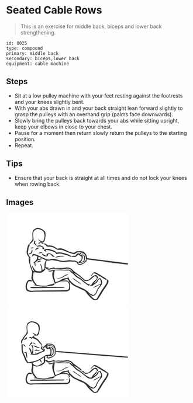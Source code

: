 # Seated Cable Rows
> This is an exercise for middle back, biceps and lower back strengthening.

``` 
id: 0025 
type: compound 
primary: middle back 
secondary: biceps,lower back 
equipment: cable machine 
``` 

## Steps

 - Sit at a low pulley machine with your feet resting against the footrests and your knees slightly bent.
 - With your abs drawn in and your back straight lean forward slightly to grasp the pulleys with an overhand grip (palms face downwards).
 - Slowly bring the pulleys back towards your abs while sitting upright, keep your elbows in close to your chest.
 - Pause for a moment then return slowly return the pulleys to the starting position.
 - Repeat.

## Tips

 - Ensure that your back is straight at all times and do not lock your knees when rowing back.

## Images

<svg width="250pt" height="190pt" viewBox="0 0 250 190" xmlns="http://www.w3.org/2000/svg">
  <g fill="#FFF">
    <path d="M0 0h250v103.37c-28.09-3.68-56.25-6.94-84.35-10.65.91-8.53-7.79-16.58-16.22-14.22-1.85-.06-3.95-.83-5.57.4-2.08 1.3-4.1 3.34-6.78 2.42-8.13-.51-14.43-6.22-22.11-8.23-3.17-1.23-6.55-.44-9.72.34-5.57-4.46-12.5-7.91-19.84-6.83-1.9-1.59-3.86-3.11-5.99-4.37-.73.54-1.45 1.07-2.17 1.61 2.77.58 4.74 2.51 6.01 4.94 4.17.92 8.6-.06 12.64 1.61 3.8.96 6.31 4.58 10.21 5.21 3.53.15 7.21-.64 10.55.96 7.36 2.9 14.6 6.24 22.37 7.92 2.63-.03 4.35-2.52 6.56-3.64 1.43-.21 2.89-.03 4.33-.03 2.5-1.3 5.27-1.25 7.93-.54-1.91.35-3.83.68-5.74.98-.11.54-.32 1.64-.43 2.18-2.02-.34-4.34-1.19-6.25-.04-1.35 1.26-2.36 2.82-3.42 4.32-3.02.19-6.09.49-9.1.02-2.74-.92-5.1-2.73-7.88-3.55-6.84-1.74-13.72-4.95-20.9-2.78-2.22-1.83-4.26-4.12-7.19-4.74-5.61-1.69-11.56-4.19-17.42-2.11-1.02.55-3.08 1.89-1.25 3.09 1.07.57 3.2 1.7 4.26 2.27-.34-.99-1.02-2.95-1.36-3.93 6.09-.34 11.68 2.18 17.4 3.81 2.13.7 3.24 2.85 4.69 4.42 3.66-.83 7.59-1.58 11.25-.32 5.77 2.17 12.06 2.79 17.49 5.86.38-.14 1.16-.4 1.55-.54 2.77.57 5.59 1.22 8.44.97 2.38-1.19 4.08-3.37 6.23-4.9 1.93 1.62 4.12 2.88 6.38 3.97.28 2.54.42 5.24-1.1 7.45-1.38 1.34-3.06 2.31-4.7 3.29-.02.76-.05 1.53-.07 2.29 4.32.35 8.42-1.04 12.6-1.83-3.23 2.43-7.1 4.26-11.2 4.35-1.25-.42-2.07-1.59-3.11-2.34l1.62-.29c-.52-.68-1.03-1.36-1.54-2.03-2.03-.72-4.04-1.51-6.01-2.37-3.03-.06-6.05-.33-9.06-.71-5.4-.83-10.61 1.79-16.01 1.11-3.74-.14-7.34-1.17-10.84-2.41-4.22-1.52-8.79-1.68-13.21-1.32-3.6 2.12-7.86.85-11.39-.72-8.75-2.92-16.34-9.01-25.71-9.94-.88 1.95-1.75 3.91-2.39 5.95 1.46-.89 2.86-1.86 4.22-2.9 2.44.35 4.84.92 7.22 1.52-.28 2.15-.23 4.39-.99 6.45-1.66 3.11-4.68 5.09-7.22 7.42l2.47.44c.2 2.48.41 5.04 1.84 7.17.32-3.01 0-6.02-.38-9 1.09-.54 2.18-1.08 3.28-1.62 2.02-3.52 6.25-3.12 9.65-4.22l.04-2.68c2.71 2.08 5.93 3.25 9.15 4.3-.84 2.44-2.21 4.69-2.86 7.19-.09 3.59-.54 7.19-.2 10.78a40.648 40.648 0 0 1-3.92 2.83c-1.06-4.62-1.12-10.09-5.05-13.4.99 5.2 4.25 10.32 2.29 15.7-4.03.05-8.48.46-12.05-1.75-2.67-3.35-4.46-7.34-7.39-10.51.65 3.89 2.6 7.35 4.31 10.85.77.45 1.54.9 2.31 1.36-.91-.16-1.82-.32-2.72-.49-.97-.82-1.98-1.59-2.97-2.37-.4-1.88-.9-3.73-1.69-5.48-.82-2.8-1.96-5.52-2.53-8.38-.25-3.05.34-6.09.43-9.14l-1.61 1.62c.23-1.21.43-2.43.6-3.66.45.75.93 1.48 1.41 2.2.68-2.22-1.21-3.46-2.26-4.98-1.91-2.16-2.39-5.11-3.4-7.72.67-3.21 1.48-6.42 1.4-9.73.72-2.37 3.79-5.11 2.1-7.47-.28-.08-.83-.26-1.11-.34-4.01 4.18-3.1 10.17-4.88 15.28-.17 4.23 1.92 8.36 4.5 11.65-.24 4.85.18 9.76 1.67 14.4 1.66 5.18 2.91 10.52 5.16 15.49-.03 3.9-.84 7.69-1.45 11.52-.48 6.22 4.44 10.9 7.97 15.4-1.21.13-2.42.18-3.62.38 10.18 3.35 21.3 4.11 31.85 2.12 3.83-.57 8.62 0 11.29-3.43l.08-3.19c-2.02 1.85-4.54 2.95-7.24 3.26-4.49.38-8.45 3.06-12.98 3.08-5.4-.11-10.78-.76-16.07-1.86-2.97-3.76-6.36-7.42-7.52-12.21-1.57-4.27.98-8.66-.05-13.01.88.42 2.63 1.24 3.51 1.65a331.58 331.58 0 0 1-3.36-3.08c5.54.94 11.27 2.53 16.87 1.02 3.25-1.07 5.45-3.81 7.76-6.16-.02-.92-.08-2.75-.1-3.66 2.05 1.57 3.69 4.44 6.65 4.11 3.85.18 7.28-3.44 11.09-1.67.29-.1.86-.31 1.15-.41 4.61.13 9.24-.07 13.82.56 5.98.83 12.05-2.33 17.9.12 2.74 1.74 4.64 4.49 6.42 7.14-2.46-1.81-4.46-4.24-7.12-5.75-4.64-.73-9.36.85-14.02-.02-5.84-.98-11.7.63-17.56.08-1.73-.21-3.28.75-4.88 1.24-2.57.99-5.4.64-8.08 1 3.35 2.24 7.61 1.7 10.77-.65-2.51 5.64-2.03 12.24.32 17.84 1.08 3.38 2.13 6.84 4.52 9.56.49-.55 1.47-1.65 1.96-2.19 3.23-.82 6.49-1.63 9.46-3.17 4.18.05 8.35.04 12.53.03 5.24 3.74 4.67 10.71 3.29 16.25-1.98 1.09-4.07 2.28-6.43 2.09-22.01.16-44.01.42-66.01.91-3.86.15-8.21.76-11.45-1.86-3.53-4.7-1.85-10.78.43-15.62 1.67-3.08 5.62-1.28 8.31-1.48-.86-3.27-4.45-3.31-7.12-2.61-4.08 1.67-4.69 6.59-5.81 10.29-1.26 3.83.33 7.91 2.06 11.32 4.08 2.51 8.9 3.04 13.55 2.15 22-.22 44.01-.36 66.01-.45 3.54.11 7.65-1.23 9.12-4.75.82-4.54 0-9.2-1.26-13.58.27-.34.55-.69.84-1.03 4.81 7.17 13.33 9.93 20.7 13.6 4.14 2.19 9.41 2.9 12.2 7.06 4.02 5.88 9 11.07 14.66 15.38 2.87 2.28 6.71 1 9.81-.03 2.84-5.61 6.87-10.5 9.82-16.04 4.02-6.93 10.04-12.9 12.09-20.83.84-2.39-1.99-3.58-3.25-5.03.43 3.94.03 8.14-2.63 11.29-6.97 9.36-12.75 19.51-18.62 29.56-1.83-.19-4.13.81-5.58-.67-3.51-3.33-6.64-7.07-10.49-10.03 3.19 1.83 6.59 4.76 10.5 3.91 6.44-2.66 6.53-10.68 10.64-15.45 2.44-3.61 6.51-6.75 6.35-11.52.21-3.64-1.79-6.87-4-9.58-2.96.91-5.65 2.79-6.8 5.76-1.21 3.16-4.49 4.5-7.22 6.05 4.1-3.77 7.58-8.15 9.58-13.4-1.27-1.97-2.69-4.93-5.55-4.42-5.58 1.15-9.02 5.95-13.23 9.28-2.66 1.08-6.24 2.28-8.64.06-2.4-1.85-4.83-3.69-6.98-5.83-4.64-4.75-10.69-7.72-15.6-12.14-2.57-2.36-4.8-5.61-8.5-6.19-4.23-1.38-8.65-.37-12.91.25-5.36.21-10.74-.4-16.09.33-1.27-.47-2.53-1.87-3.98-1.11-3.81 1.18-7.76 1.83-11.74 2.04.73-.6 1.54-1.08 2.29-1.65-2.25-.32-4.46-.88-6.72-1.19.36-2.26.39-4.56.18-6.84.8-2.28 1.56-4.57 2.1-6.92 3.66.92 7.33-.18 10.87-1.08 1.96.58 3.96 1.08 6.02 1.17 5.18-.01 9.9 2.7 15.11 2.56 6.48.83 12.87-1.36 19.33-.49 3.2.28 6.81-.67 9.59 1.44 2 1.83 2.93 5.23 6.09 5.36 5.8.73 10.3-3.62 14.55-6.84.22-1.22.45-2.44.68-3.66l-1.52-.6c-.63 1.62-1.26 3.24-1.86 4.87-.5-.37-1-.74-1.49-1.1.59-3.22 2.53-6.6 1.15-9.89-.57-2.03-2.5-3.11-4.03-4.35-2.14.39-4.3.67-6.46.9 1.15-1.32 2.32-2.62 3.49-3.92 2.92.72 5.91 1.91 7.6 4.54 1.34 2.69 1.31 5.77 1.59 8.69 15.68 2.29 31.54 3.39 47.13 6.28 2.57.14 5.14.22 7.72.32-1.28.24-2.55.47-3.82.7 11.77.39 23.42 2.56 35.16 3.56l.01-.91V190H0V0m55.67 35.63c-3.67 5.93-.49 12.97-1.94 19.35-1.18 3.15-4.19 5.01-6.02 7.72l.44.41c1.48.59 2.39-.75 3.34-1.63 1.91-1.91 4.1-3.81 4.91-6.49-.04-5.32-2.52-10.83-.28-16 1.1-3.34 4.6-5.09 7.72-6.11 4.92.21 10.33 1.99 13.32 6.11 2.25 5.01 2.32 11.09.02 16.12-.62 1.4-1.32 3.11-3.08 3.3-3.16-.76-5.5-3.21-8.43-4.48.99 1.53 2.29 2.8 3.58 4.07 1.02.7 2.03 1.42 3.04 2.14-1.7.13-3.4.29-5.1.46-.44.92-.88 1.85-1.31 2.78 2.97-.83 5.49-3.2 8.72-1.76l-3.23 1.34c1.68.05 5.04.16 6.72.22-1.32-.97-2.84-1.58-4.28-2.33 4.63-.12 5.62-5.12 6.33-8.7.69-4.58 1.35-9.49-.24-13.97-3.47-3.51-7.61-6.76-12.77-7-4.32-1.31-8.77 1.2-11.46 4.45m2.85 20.94c-1.13 1.9-1.95 3.98-1.92 6.23 2.55 1.03 3.87 3.5 5.92 5.12.18-2.59-1.53-4.75-3.58-6.09.34-1.65.73-3.29 1.16-4.92-.4-.08-1.19-.26-1.58-.34m3.76 12.38c2.74.2 5.47-.63 8.21-.23 1.96.54 3.59 1.82 5.33 2.81-.55.11-1.65.32-2.2.43 1.2 1.01 3.47 3.72 4.58 1.2-1.93-5.94-11.4-9.29-15.92-4.21m-12.54 3.78c2.64-.03 5.28-.26 7.87-.84-2.17-1.72-6.51-1.97-7.87.84m9.27 4.16a221.1 221.1 0 0 1 9.67-5.54c-1.56-.22-3.12-.23-4.67-.04-2.24 1.23-3.71 3.44-5 5.58m-6.43-2.26c-.32 2.92-.49 6.01-2.93 8.04-.85.15-2.53.45-3.37.6 1.36 1.21 3.81 2.22 4.94.17 2.58-1.96 4.07-6.4 1.36-8.81m13.34 8.05c3.08.15 6.13-.45 8.99-1.57-3.05-.88-6.44-.37-8.99 1.57M83.3 83.9c-.13.99-.38 2.98-.51 3.97-1.33-.57-2.66-1.17-3.99-1.76a33.45 33.45 0 0 1-4.04-2.49c-.45-.01-1.35-.02-1.8-.03 2.23 3.73 6.74 6.23 11.11 5.48 1.55-.87 1.42-3.13 2.34-4.54 2.42-1.13 4.61.6 6.63 1.72.71 3.11 4.07 3.85 6.82 4.11-2.98-2.27-5.06-5.84-8.85-6.9-2.51-1.35-5.25-.45-7.71.44m16.75 7.04c3.43.9 6.64-.99 10.02-1.18 3.36-.65 6.87.23 10.16-.81-6.72-2.67-13.82-.58-20.18 1.99m-37.29 10.15c3.28.92 5.69-2.04 8.9-1.68-2.19-3.51-6.62-.09-8.9 1.68m110.5 29.11c2.78-1.68 4.52-4.49 6.76-6.75 4.75 2.25 9.78 4.07 13.51 7.94v-2.07c2.9 4.65 9.04 5.64 12.96 9.31-.19-.82-.59-2.46-.79-3.29-3.81-3.34-8.71-5.14-12.69-8.28-4.11-1.84-7.62-5.37-12.31-5.56-3.03 2.39-5.86 5.09-7.44 8.7M48.42 153.14c1.8.53 3.62 1.17 5.52 1.1 19.71.03 39.4-.61 59.11-.64 2.6-.15 5.57.47 7.65-1.52-4.13-1.01-8.4-.52-12.6-.57-18.05.04-36.09.21-54.14.2-1.97-.18-3.81.59-5.54 1.43z"/>
    <path d="M155.89 86.42c5.13.64 4.51 6.82 3.4 10.49-.52 3.55-4.83 3.35-7.43 4.4 1.27-1.43 2.65-2.78 3.61-4.44-.02-1.19-.17-2.39-.3-3.57l.97 2.07c1.16-3.01 1.78-6.19-.25-8.95zM66.16 89.74c2.21.7 4.34 1.58 6.51 2.38-1.9 1.52-3.98 2.89-6.53 2.53-.02-1.64-.01-3.28.02-4.91zM99.89 117.52c9.4-.18 18.78.94 28.17.36 3.02-.06 3.94 3.46 6.21 4.81 4.62 2.69 7.21 7.8 12.02 10.27 8.61 4.03 14.78 11.77 23.01 16.37 2.08.14 1.93-2.16 1.89-3.58l-3.12.32c-4.21-2.76-8.09-6.03-12.01-9.19-3.24-3.66-8.27-4.83-11.74-8.19-1.9-1.74-3.59-3.69-5.44-5.48 7.96 3.46 14.44 9.4 20.86 15.08 3.14 2.74 7.56 1.08 11.02-.07 3.76-2.32 6.69-5.75 10.31-8.29 1.48.37 3.41-.16 4.52 1.12.18 1.32.31 2.64.38 3.96-3.53 4.06-8.49 6.99-10.69 12.08-.85.44-4.31.72-2.55 2.21 2.93 1.15 6.17-.45 8.21-2.6 2.11-2.13 5.46-3.11 6.61-6.09.88-2.03 1.73-4.64 4.39-4.76 2.53 2.31 2.88 6.02 2.89 9.23-.71.1-2.13.31-2.84.41-3.92 3.65-10.21 3.89-13.28 8.41 4.55-2.01 9.22-4 13.2-7.03.24.07.73.2.97.27l.28 1.25c-3.4 4.09-6.65 8.47-8.43 13.55-.96 2.57-2.71 4.71-4.77 6.48-4.3-.72-8.49-2.65-11.25-6.11-7.13-6.68-16.62-9.77-25.4-13.6-5.51-2.89-10.16-7.28-13.9-12.21-1.02-1.22-.67-2.93-.89-4.38-4.2 2.41-9.48.79-13.52 3.58-4.44 2.66-8.78 5.84-14.14 6.26-.35-2.14-.76-4.28-1.34-6.37-2.86-5.6-.92-12.25.37-18.07m9.1 16.01c-2.15.17-4.31.1-6.46.19 4.3 1.39 8.92.48 13.01-1.16 2.61-1.26 4.55-3.86 7.52-4.32 1.6-.34 3.29-.59 4.49-1.81-7.44-1.42-11.56 6.58-18.56 7.1m26.82-.18c2.74 3.66 7.04 5.53 10.63 8.19 2.66 1.5 4.87 3.76 7.76 4.83-1.44-1.77-3.12-3.36-5.15-4.43-4.62-2.54-8.32-6.55-13.24-8.59z"/>
    <path d="M114.71 138.7c3.56-1.23 7.14-2.42 10.77-3.42 1.25 1.59 2.55 3.14 3.88 4.66-.38.5-.77 1-1.16 1.5-.57-.64-1.71-1.91-2.28-2.54-3.73-.27-7.48.09-11.21-.2z"/>
  </g>
  <g fill="#333">
    <path d="M55.67 35.63c2.69-3.25 7.14-5.76 11.46-4.45 5.16.24 9.3 3.49 12.77 7 1.59 4.48.93 9.39.24 13.97-.71 3.58-1.7 8.58-6.33 8.7 1.44.75 2.96 1.36 4.28 2.33-1.68-.06-5.04-.17-6.72-.22l3.23-1.34c-3.23-1.44-5.75.93-8.72 1.76.43-.93.87-1.86 1.31-2.78 1.7-.17 3.4-.33 5.1-.46-1.01-.72-2.02-1.44-3.04-2.14-1.29-1.27-2.59-2.54-3.58-4.07 2.93 1.27 5.27 3.72 8.43 4.48 1.76-.19 2.46-1.9 3.08-3.3 2.3-5.03 2.23-11.11-.02-16.12-2.99-4.12-8.4-5.9-13.32-6.11-3.12 1.02-6.62 2.77-7.72 6.11-2.24 5.17.24 10.68.28 16-.81 2.68-3 4.58-4.91 6.49-.95.88-1.86 2.22-3.34 1.63l-.44-.41c1.83-2.71 4.84-4.57 6.02-7.72 1.45-6.38-1.73-13.42 1.94-19.35z"/>
    <path d="M58.52 56.57c.39.08 1.18.26 1.58.34-.43 1.63-.82 3.27-1.16 4.92 2.05 1.34 3.76 3.5 3.58 6.09-2.05-1.62-3.37-4.09-5.92-5.12-.03-2.25.79-4.33 1.92-6.23z"/>
    <path d="M77.25 63.84c.72-.54 1.44-1.07 2.17-1.61 2.13 1.26 4.09 2.78 5.99 4.37 7.34-1.08 14.27 2.37 19.84 6.83 3.17-.78 6.55-1.57 9.72-.34 7.68 2.01 13.98 7.72 22.11 8.23 2.68.92 4.7-1.12 6.78-2.42 1.62-1.23 3.72-.46 5.57-.4 8.43-2.36 17.13 5.69 16.22 14.22 28.1 3.71 56.26 6.97 84.35 10.65v1.7l-.01.91c-11.74-1-23.39-3.17-35.16-3.56 1.27-.23 2.54-.46 3.82-.7-2.58-.1-5.15-.18-7.72-.32-15.59-2.89-31.45-3.99-47.13-6.28-.28-2.92-.25-6-1.59-8.69-1.69-2.63-4.68-3.82-7.6-4.54-1.17 1.3-2.34 2.6-3.49 3.92 2.16-.23 4.32-.51 6.46-.9 1.53 1.24 3.46 2.32 4.03 4.35 1.38 3.29-.56 6.67-1.15 9.89.49.36.99.73 1.49 1.1.6-1.63 1.23-3.25 1.86-4.87l1.52.6c-.23 1.22-.46 2.44-.68 3.66-4.25 3.22-8.75 7.57-14.55 6.84-3.16-.13-4.09-3.53-6.09-5.36-2.78-2.11-6.39-1.16-9.59-1.44-6.46-.87-12.85 1.32-19.33.49-5.21.14-9.93-2.57-15.11-2.56-2.06-.09-4.06-.59-6.02-1.17-3.54.9-7.21 2-10.87 1.08-.54 2.35-1.3 4.64-2.1 6.92.21 2.28.18 4.58-.18 6.84 2.26.31 4.47.87 6.72 1.19-.75.57-1.56 1.05-2.29 1.65 3.98-.21 7.93-.86 11.74-2.04 1.45-.76 2.71.64 3.98 1.11 5.35-.73 10.73-.12 16.09-.33 4.26-.62 8.68-1.63 12.91-.25 3.7.58 5.93 3.83 8.5 6.19 4.91 4.42 10.96 7.39 15.6 12.14 2.15 2.14 4.58 3.98 6.98 5.83 2.4 2.22 5.98 1.02 8.64-.06 4.21-3.33 7.65-8.13 13.23-9.28 2.86-.51 4.28 2.45 5.55 4.42-2 5.25-5.48 9.63-9.58 13.4 2.73-1.55 6.01-2.89 7.22-6.05 1.15-2.97 3.84-4.85 6.8-5.76 2.21 2.71 4.21 5.94 4 9.58.16 4.77-3.91 7.91-6.35 11.52-4.11 4.77-4.2 12.79-10.64 15.45-3.91.85-7.31-2.08-10.5-3.91 3.85 2.96 6.98 6.7 10.49 10.03 1.45 1.48 3.75.48 5.58.67 5.87-10.05 11.65-20.2 18.62-29.56 2.66-3.15 3.06-7.35 2.63-11.29 1.26 1.45 4.09 2.64 3.25 5.03-2.05 7.93-8.07 13.9-12.09 20.83-2.95 5.54-6.98 10.43-9.82 16.04-3.1 1.03-6.94 2.31-9.81.03-5.66-4.31-10.64-9.5-14.66-15.38-2.79-4.16-8.06-4.87-12.2-7.06-7.37-3.67-15.89-6.43-20.7-13.6-.29.34-.57.69-.84 1.03 1.26 4.38 2.08 9.04 1.26 13.58-1.47 3.52-5.58 4.86-9.12 4.75-22 .09-44.01.23-66.01.45-4.65.89-9.47.36-13.55-2.15-1.73-3.41-3.32-7.49-2.06-11.32 1.12-3.7 1.73-8.62 5.81-10.29 2.67-.7 6.26-.66 7.12 2.61-2.69.2-6.64-1.6-8.31 1.48-2.28 4.84-3.96 10.92-.43 15.62 3.24 2.62 7.59 2.01 11.45 1.86 22-.49 44-.75 66.01-.91 2.36.19 4.45-1 6.43-2.09 1.38-5.54 1.95-12.51-3.29-16.25-4.18.01-8.35.02-12.53-.03-2.97 1.54-6.23 2.35-9.46 3.17-.49.54-1.47 1.64-1.96 2.19-2.39-2.72-3.44-6.18-4.52-9.56-2.35-5.6-2.83-12.2-.32-17.84-3.16 2.35-7.42 2.89-10.77.65 2.68-.36 5.51-.01 8.08-1 1.6-.49 3.15-1.45 4.88-1.24 5.86.55 11.72-1.06 17.56-.08 4.66.87 9.38-.71 14.02.02 2.66 1.51 4.66 3.94 7.12 5.75-1.78-2.65-3.68-5.4-6.42-7.14-5.85-2.45-11.92.71-17.9-.12-4.58-.63-9.21-.43-13.82-.56-.29.1-.86.31-1.15.41-3.81-1.77-7.24 1.85-11.09 1.67-2.96.33-4.6-2.54-6.65-4.11.02.91.08 2.74.1 3.66-2.31 2.35-4.51 5.09-7.76 6.16-5.6 1.51-11.33-.08-16.87-1.02 1.11 1.03 2.23 2.06 3.36 3.08-.88-.41-2.63-1.23-3.51-1.65 1.03 4.35-1.52 8.74.05 13.01 1.16 4.79 4.55 8.45 7.52 12.21 5.29 1.1 10.67 1.75 16.07 1.86 4.53-.02 8.49-2.7 12.98-3.08 2.7-.31 5.22-1.41 7.24-3.26l-.08 3.19c-2.67 3.43-7.46 2.86-11.29 3.43-10.55 1.99-21.67 1.23-31.85-2.12 1.2-.2 2.41-.25 3.62-.38-3.53-4.5-8.45-9.18-7.97-15.4.61-3.83 1.42-7.62 1.45-11.52-2.25-4.97-3.5-10.31-5.16-15.49-1.49-4.64-1.91-9.55-1.67-14.4-2.58-3.29-4.67-7.42-4.5-11.65 1.78-5.11.87-11.1 4.88-15.28.28.08.83.26 1.11.34 1.69 2.36-1.38 5.1-2.1 7.47.08 3.31-.73 6.52-1.4 9.73 1.01 2.61 1.49 5.56 3.4 7.72 1.05 1.52 2.94 2.76 2.26 4.98-.48-.72-.96-1.45-1.41-2.2-.17 1.23-.37 2.45-.6 3.66l1.61-1.62c-.09 3.05-.68 6.09-.43 9.14.57 2.86 1.71 5.58 2.53 8.38.79 1.75 1.29 3.6 1.69 5.48.99.78 2 1.55 2.97 2.37.9.17 1.81.33 2.72.49-.77-.46-1.54-.91-2.31-1.36-1.71-3.5-3.66-6.96-4.31-10.85 2.93 3.17 4.72 7.16 7.39 10.51 3.57 2.21 8.02 1.8 12.05 1.75 1.96-5.38-1.3-10.5-2.29-15.7 3.93 3.31 3.99 8.78 5.05 13.4 1.36-.87 2.68-1.81 3.92-2.83-.34-3.59.11-7.19.2-10.78.65-2.5 2.02-4.75 2.86-7.19-3.22-1.05-6.44-2.22-9.15-4.3l-.04 2.68c-3.4 1.1-7.63.7-9.65 4.22-1.1.54-2.19 1.08-3.28 1.62.38 2.98.7 5.99.38 9-1.43-2.13-1.64-4.69-1.84-7.17l-2.47-.44c2.54-2.33 5.56-4.31 7.22-7.42.76-2.06.71-4.3.99-6.45-2.38-.6-4.78-1.17-7.22-1.52a48.516 48.516 0 0 1-4.22 2.9c.64-2.04 1.51-4 2.39-5.95 9.37.93 16.96 7.02 25.71 9.94 3.53 1.57 7.79 2.84 11.39.72 4.42-.36 8.99-.2 13.21 1.32 3.5 1.24 7.1 2.27 10.84 2.41 5.4.68 10.61-1.94 16.01-1.11 3.01.38 6.03.65 9.06.71 1.97.86 3.98 1.65 6.01 2.37.51.67 1.02 1.35 1.54 2.03l-1.62.29c1.04.75 1.86 1.92 3.11 2.34 4.1-.09 7.97-1.92 11.2-4.35-4.18.79-8.28 2.18-12.6 1.83.02-.76.05-1.53.07-2.29 1.64-.98 3.32-1.95 4.7-3.29 1.52-2.21 1.38-4.91 1.1-7.45-2.26-1.09-4.45-2.35-6.38-3.97-2.15 1.53-3.85 3.71-6.23 4.9-2.85.25-5.67-.4-8.44-.97-.39.14-1.17.4-1.55.54-5.43-3.07-11.72-3.69-17.49-5.86-3.66-1.26-7.59-.51-11.25.32-1.45-1.57-2.56-3.72-4.69-4.42-5.72-1.63-11.31-4.15-17.4-3.81.34.98 1.02 2.94 1.36 3.93-1.06-.57-3.19-1.7-4.26-2.27-1.83-1.2.23-2.54 1.25-3.09 5.86-2.08 11.81.42 17.42 2.11 2.93.62 4.97 2.91 7.19 4.74 7.18-2.17 14.06 1.04 20.9 2.78 2.78.82 5.14 2.63 7.88 3.55 3.01.47 6.08.17 9.1-.02 1.06-1.5 2.07-3.06 3.42-4.32 1.91-1.15 4.23-.3 6.25.04.11-.54.32-1.64.43-2.18 1.91-.3 3.83-.63 5.74-.98-2.66-.71-5.43-.76-7.93.54-1.44 0-2.9-.18-4.33.03-2.21 1.12-3.93 3.61-6.56 3.64-7.77-1.68-15.01-5.02-22.37-7.92-3.34-1.6-7.02-.81-10.55-.96-3.9-.63-6.41-4.25-10.21-5.21-4.04-1.67-8.47-.69-12.64-1.61-1.27-2.43-3.24-4.36-6.01-4.94m78.64 22.58c2.03 2.76 1.41 5.94.25 8.95l-.97-2.07c.13 1.18.28 2.38.3 3.57-.96 1.66-2.34 3.01-3.61 4.44 2.6-1.05 6.91-.85 7.43-4.4 1.11-3.67 1.73-9.85-3.4-10.49m-89.73 3.32c-.03 1.63-.04 3.27-.02 4.91 2.55.36 4.63-1.01 6.53-2.53-2.17-.8-4.3-1.68-6.51-2.38m33.73 27.78c-1.29 5.82-3.23 12.47-.37 18.07.58 2.09.99 4.23 1.34 6.37 5.36-.42 9.7-3.6 14.14-6.26 4.04-2.79 9.32-1.17 13.52-3.58.22 1.45-.13 3.16.89 4.38 3.74 4.93 8.39 9.32 13.9 12.21 8.78 3.83 18.27 6.92 25.4 13.6 2.76 3.46 6.95 5.39 11.25 6.11 2.06-1.77 3.81-3.91 4.77-6.48 1.78-5.08 5.03-9.46 8.43-13.55l-.28-1.25c-.24-.07-.73-.2-.97-.27-3.98 3.03-8.65 5.02-13.2 7.03 3.07-4.52 9.36-4.76 13.28-8.41.71-.1 2.13-.31 2.84-.41-.01-3.21-.36-6.92-2.89-9.23-2.66.12-3.51 2.73-4.39 4.76-1.15 2.98-4.5 3.96-6.61 6.09-2.04 2.15-5.28 3.75-8.21 2.6-1.76-1.49 1.7-1.77 2.55-2.21 2.2-5.09 7.16-8.02 10.69-12.08-.07-1.32-.2-2.64-.38-3.96-1.11-1.28-3.04-.75-4.52-1.12-3.62 2.54-6.55 5.97-10.31 8.29-3.46 1.15-7.88 2.81-11.02.07-6.42-5.68-12.9-11.62-20.86-15.08 1.85 1.79 3.54 3.74 5.44 5.48 3.47 3.36 8.5 4.53 11.74 8.19 3.92 3.16 7.8 6.43 12.01 9.19l3.12-.32c.04 1.42.19 3.72-1.89 3.58-8.23-4.6-14.4-12.34-23.01-16.37-4.81-2.47-7.4-7.58-12.02-10.27-2.27-1.35-3.19-4.87-6.21-4.81-9.39.58-18.77-.54-28.17-.36m14.82 21.18c3.73.29 7.48-.07 11.21.2.57.63 1.71 1.9 2.28 2.54.39-.5.78-1 1.16-1.5-1.33-1.52-2.63-3.07-3.88-4.66-3.63 1-7.21 2.19-10.77 3.42z"/>
    <path d="M62.28 68.95c4.52-5.08 13.99-1.73 15.92 4.21-1.11 2.52-3.38-.19-4.58-1.2.55-.11 1.65-.32 2.2-.43-1.74-.99-3.37-2.27-5.33-2.81-2.74-.4-5.47.43-8.21.23zM49.74 72.73c1.36-2.81 5.7-2.56 7.87-.84-2.59.58-5.23.81-7.87.84z"/>
    <path d="M59.01 76.89c1.29-2.14 2.76-4.35 5-5.58 1.55-.19 3.11-.18 4.67.04a221.1 221.1 0 0 0-9.67 5.54zM52.58 74.63c2.71 2.41 1.22 6.85-1.36 8.81-1.13 2.05-3.58 1.04-4.94-.17.84-.15 2.52-.45 3.37-.6 2.44-2.03 2.61-5.12 2.93-8.04zM65.92 82.68c2.55-1.94 5.94-2.45 8.99-1.57-2.86 1.12-5.91 1.72-8.99 1.57zM83.3 83.9c2.46-.89 5.2-1.79 7.71-.44 3.79 1.06 5.87 4.63 8.85 6.9-2.75-.26-6.11-1-6.82-4.11-2.02-1.12-4.21-2.85-6.63-1.72-.92 1.41-.79 3.67-2.34 4.54-4.37.75-8.88-1.75-11.11-5.48.45.01 1.35.02 1.8.03 1.28.93 2.64 1.75 4.04 2.49 1.33.59 2.66 1.19 3.99 1.76.13-.99.38-2.98.51-3.97zM100.05 90.94c6.36-2.57 13.46-4.66 20.18-1.99-3.29 1.04-6.8.16-10.16.81-3.38.19-6.59 2.08-10.02 1.18zM62.76 101.09c2.28-1.77 6.71-5.19 8.9-1.68-3.21-.36-5.62 2.6-8.9 1.68zM173.26 130.2c1.58-3.61 4.41-6.31 7.44-8.7 4.69.19 8.2 3.72 12.31 5.56 3.98 3.14 8.88 4.94 12.69 8.28.2.83.6 2.47.79 3.29-3.92-3.67-10.06-4.66-12.96-9.31v2.07c-3.73-3.87-8.76-5.69-13.51-7.94-2.24 2.26-3.98 5.07-6.76 6.75zM108.99 133.53c7-.52 11.12-8.52 18.56-7.1-1.2 1.22-2.89 1.47-4.49 1.81-2.97.46-4.91 3.06-7.52 4.32-4.09 1.64-8.71 2.55-13.01 1.16 2.15-.09 4.31-.02 6.46-.19zM135.81 133.35c4.92 2.04 8.62 6.05 13.24 8.59 2.03 1.07 3.71 2.66 5.15 4.43-2.89-1.07-5.1-3.33-7.76-4.83-3.59-2.66-7.89-4.53-10.63-8.19zM48.42 153.14c1.73-.84 3.57-1.61 5.54-1.43 18.05.01 36.09-.16 54.14-.2 4.2.05 8.47-.44 12.6.57-2.08 1.99-5.05 1.37-7.65 1.52-19.71.03-39.4.67-59.11.64-1.9.07-3.72-.57-5.52-1.1z"/>
  </g>
</svg>

<svg width="250pt" height="190pt" viewBox="0 0 250 190" xmlns="http://www.w3.org/2000/svg">
  <g fill="#FFF">
    <path d="M0 0h250v104.59c-41.66-3.5-83.34-6.58-125-9.96-7.81-.26-15.62-1.89-23.42-1.24.16.35.48 1.04.63 1.39 7.36 1.56 15.09 1.26 22.58 2.23 22.4 1.79 44.81 3.42 67.2 5.31 19.35 1.28 38.65 3.36 58.01 4.33V190H0V0m50.65 31.95c-3.33 1.73-7.98 3.54-8.17 7.95-1.81 6.39 2.28 14.29-2.98 19.6-3.31 2.88-4.82 7.09-7.58 10.43-1.94 2.32-1.02 5.49-.9 8.19 2.82-2.44 1.39-7.06 4.65-9.09 1.24-2.19 1.94-4.75 3.75-6.57 1.89-1.95 4.12-3.81 4.95-6.5-.21-5.81-2.67-11.96.18-17.52 1.72-2.34 4.39-4.16 7.29-4.59 4.74.2 9.7 1.91 12.93 5.5 2.55 4.87 2.85 11 .65 16.08-.68 1.58-1.28 3.66-3.25 3.99-3.19-.74-5.57-3.2-8.53-4.48 1.62 2.48 4.02 4.28 6.36 6.02-1.55.23-3.09.45-4.64.67-.82 1.25-1.65 2.5-2.5 3.73-1.06-.49-2.12-.97-3.17-1.46-.83.21-2.47.62-3.3.82 2.26 1.15 4.51 2.31 6.68 3.62.13-.58.39-1.75.51-2.33 2.47.88 4.87 1.93 7.21 3.11 4.55 1.53 6.14 6.6 9.81 9.33 2.78 1.97 3.16 6.02.36 8.16.21 3.25 3.96 3.47 5.26 5.92-4.52 2.25-9.5 3.41-13.98 5.76-.74-.42-1.47-.84-2.2-1.28l2.37-.67-2.72-.28c.27 1.06.52 2.14.77 3.21-2.13-.25-4.26-.48-6.38-.77 2.42-5.43 2.21-12.46-.17-17.67-.84.12-1.63.38-2.37.79 4.16 4.34 2.68 10.85.91 15.92-.49-4.05-.93-10.08-5.94-10.97 1.69 4.23 4.6 8.03 4.54 12.82-.48.05-1.43.15-1.91.21 4.68 1.43 9.58 1.3 14.39.66 2.8-.85 5.22-2.59 7.85-3.83 2.5-1.3 5.32-1.91 7.66-3.52.34-1.97.3-3.99-.75-5.74-.01 3.43-1.96 2.76-3.94 1.72-.24-3.61.37-7.55-1.62-10.78-1.65-1.96-3.56-3.7-4.92-5.89-2.58-4.17-7.23-6.21-11.4-8.39 1.89-2.89 5.52-2.16 8.42-2.81 1.58-1.6 2.47-3.73 2.9-5.91 1.15-4.98 2-10.32.44-15.3-3.92-5.44-10.82-8.43-17.52-7.86M35.48 70.08c2.69-.06 5.38-.98 7.21-3.03-.13-1.02-.3-2.04-.51-3.04-2.03 2.24-4.38 4.14-6.7 6.07m11.77 13.04c1.81-1.18 2.9-3.06 4.04-4.82.67.4 1.33.42 1.96.06.21-.23.63-.69.83-.92-.4-.25-1.21-.74-1.62-.98.38-.75 1.14-2.25 1.51-3-3.46 2-5.99 5.73-6.72 9.66m7.5-7.03c1.73 1.41 3.64 2.61 5.76 3.32-1.15-2.25-2.99-4.21-5.76-3.32m-23.2 11.84c-.29 8.44 5.36 15.21 7.21 23.11 1.16 2.48 3.19 4.42 4.76 6.64 8.74.95 17.39-2.34 25.15-6.11 1.34 1.97 2.55 4.06 4.32 5.69-.28-1.82-.13-4.18-2.11-5.15-.06-.69-.11-1.37-.15-2.06 2.68-.74 4.7-2.71 6.81-4.4-.25 2.13-.46 4.29-.28 6.44 0 1.72.72 4.01-1.2 5-3.37 1.95-6.6 4.25-10.26 5.64-4.63.9-9.55-.92-11.89-5.16-.48.41-.96.83-1.44 1.24 1.66 3.94.36 8.24-.55 12.21-1.06 6.67 4.21 11.76 7.98 16.53-.76.26-3.47-.67-2.54.86 5.74 1.59 11.69 2.2 17.61 2.74 6.06.6 11.9-1.59 17.94-1.66 3.24-.16 8.25-2.12 6.19-6.23-2.82 4.05-8.23 2.75-12.2 4.57-7.54 3.46-16.02 1.26-23.81-.03-1.61-2.04-3.23-4.08-4.78-6.16-3.11-4.63-4.29-10.61-2.11-15.88-.38-.97-.76-1.93-1.13-2.9 2.25.74 4.49 1.56 6.83 2 4.01.44 7.62-1.57 11.23-2.94 3.07-1.09 4.78-4.05 7.16-6.08 0-.85 0-2.54.01-3.38 2.24 1.87 4.29 4.91 7.68 3.92 3.38.13 6.81-3.96 9.85-1.28.31-.19.94-.56 1.26-.74 4.26.32 8.56-.21 12.8.49 6.36 1.25 12.74-2.32 18.99.18 2.65 1.86 4.69 4.46 6.35 7.2-2.31-1.67-4.19-3.85-6.49-5.52-2.51-1.03-5.26-.22-7.85-.11-5.01.61-9.97-1.07-14.98-.3-3.2-.18-6.58 1.43-9.59-.19-3.88 1.68-7.87 2.89-12.16 2.42 2.42 3.26 7.53 1.49 10.29-.51-2.28 4.8-2.17 10.5-.63 15.49 1.9 3.96 2.02 8.89 5.56 11.93.44-.54 1.32-1.61 1.76-2.15 3.22-.82 6.55-1.44 9.43-3.18 4.16.13 8.33.06 12.49.09 1.21 1.23 2.43 2.45 3.64 3.67-.36 1.85-.21 3.73.29 5.55-.48.45-1.44 1.34-1.92 1.78-1.6.05-3.21.07-4.8.3 2.77.81 5.6-.02 7.38-2.3-.2-1.25-.41-2.49-.6-3.73l2.07 1.69-1.36-4.25c.32-.38.65-.76.98-1.13 2.58 3.94 6.45 6.84 10.69 8.81 5.78 2.77 11.44 5.94 17.58 7.85 1.65 1.18 3.44 2.26 4.58 3.99 4.54 6.6 10.23 12.55 17.01 16.86 2.49-.3 5.18-.22 7.36-1.66 3.43-5.8 7.52-11.19 10.65-17.16 4.08-6.3 9.39-12.12 11.37-19.51.78-2.36-1.71-3.77-3.48-4.6-2.93-3.59-7.52-5-11.14-7.7-1.82-1.34-3.73-2.58-5.85-3.39-2.69-1.71-5.42-3.75-8.76-3.77-3.11 2.39-5.95 5.17-7.52 8.85 2.73-1.82 4.53-4.61 6.77-6.93 4.75 2.27 9.82 4.07 13.54 7.97-.01-.51-.03-1.55-.05-2.07.81 1.28 1.65 2.59 3.12 3.19 3.73 2.02 7.33 4.23 10.81 6.66-.78 2.78-1.4 5.73-3.29 8.02-4.97 6.7-9.3 13.84-13.71 20.92-1.45 2.96-2.96 5.9-4.9 8.58-1.83-.16-4.15 1.01-5.61-.49-3.46-3.44-6.67-7.17-10.59-10.12 2.94 1.73 5.9 3.95 9.42 4.15 4.47-.79 6.76-5.32 8.22-9.17 1.87-5.83 6.84-9.78 9.72-15.03.79-4.51-.48-9.18-3.75-12.43-3.03.58-5.76 2.65-6.82 5.59-1.06 3.25-4.52 4.48-7.23 6 3-3.43 7.56-6.3 7.79-11.32l.6.79c.25-.69.76-2.08 1.02-2.77-.94-2.17-2.52-4.81-5.28-4.49-4.51 1.08-8.05 4.24-11.15 7.52-2.14 2.56-5.75 3.2-8.92 3.02-2.34-.97-3.97-3.1-5.97-4.58-.48.51-.96 1.02-1.43 1.53 2.76 1.66 4.84 5.1 8.44 4.9 2.57-.31 5.24-.72 7.53-1.99 3.34-2.45 6.2-5.47 9.57-7.88 1.3.11 2.59.28 3.88.51 1.35 1.07.64 3.1 1.01 4.59-3.75 4.16-8.72 7.33-11.03 12.61l-3.72-.24c.57.92 1.14 1.83 1.72 2.74 5.3-.01 8.5-4.26 12.58-6.87 1.96-1.4 2.57-3.89 3.43-6.01.69-.42 2.08-1.25 2.77-1.67 2.56 2.46 3.24 6.12 3.12 9.53l-2.9.4c-2.42 1.53-4.73 3.29-7.46 4.25-2.25.84-4.59 1.9-5.75 4.15 4.53-2.09 9.26-4.01 13.21-7.11.24.08.71.25.94.34.09.31.25.92.33 1.23-3.43 4.06-6.64 8.46-8.45 13.51-.95 2.59-2.71 4.76-4.78 6.54-4.04-.7-8.11-2.35-10.78-5.58-6.12-6.16-14.44-9.27-22.28-12.61-7.15-2.46-12.94-7.78-17.48-13.68-1.07-1.22-.74-2.96-.92-4.43-3.99 2.39-9.01.82-12.95 3.29-4.7 2.66-9.12 6.15-14.73 6.58-.29-3.08-1.21-6.02-2.41-8.86-.92-5.23.14-10.54 1.44-15.62 9.4-.2 18.78.96 28.18.35 3.03-.05 3.98 3.46 6.25 4.83 4.77 2.86 7.48 8.19 12.6 10.61 5.34 2.26 9.29 6.63 13.94 9.93 3.52 2.58 6.61 6.08 11.09 7-.4-1.2-.83-2.39-1.28-3.56-8.55-2.62-13.72-10.86-21.62-14.68-4.08-2-6.98-5.57-10.06-8.78 5.6 2.55 10.72 6.14 15.18 10.37.43-.53.85-1.05 1.28-1.57-4.72-4.55-10.34-7.98-15.55-11.92-2.64-2.03-4.51-4.94-7.39-6.66-3.61-1.34-7.59-2.01-11.4-1.2-6.71 1.79-13.72-.52-20.45 1.26-.83-1.14-2.18-2.31-3.68-1.47-3.43 1.34-7.08 1.69-10.72 2.04-1.23-2.42-3.47-3.12-6.06-2.76-.13-2.45-.17-4.89-.33-7.33 1.42-.34 2.85-.66 4.29-.92-.4.74-1.21 2.21-1.62 2.94 1.42.91 2.72 2.26 4.5 2.38 2.3-.47 4.47-1.42 6.72-2.1 2.78-1.98 6.75-3.52 7.44-7.29.3-5.64 1.4-12-2.21-16.89-3.56-5.08-10.67-4.29-16.12-4.28-.3.94-.59 1.88-.89 2.82-3.87.57-5.24 4.65-7.38 7.33 3.21.61 4.25-2.69 5.78-4.64-.21 1.53-.06 2.98 1.75 3.22.49.9 1 1.81 1.51 2.71 2.19-.15 4.38-.29 6.58-.42.82 3.72 1.55 8.34-.55 11.69-3.35.7-7.21-.35-10.09 1.93-6.41 4.45-13.01 9.1-20.62 11.19-4.56.6-8.98 1.83-13.43 2.87-3.63-4.21-5.18-9.67-7.49-14.63-1.15-2.68-2.72-5.2-3.53-8.03-.71-4.6-.09-9.28-.46-13.91 2.12 1.56 4.09 3.34 6.37 4.69-.66-3.27-4.01-5.85-7.39-5.27L33 76.85c-2.62 3.14-.99 7.37-1.45 11.08m24.13-6.34c1.55 2.23 4.28 2.92 6.66 3.88 2.25.76 4.64 2.12 6.91.73-4.58-1.38-8.74-4.09-13.57-4.61m2.17 10.71c1.8.65 3.64.32 5.41-.29 2.07.52 4.16 1.01 6.3 1.09-2.21-1.71-4.87-2.64-7.55-3.32-1.38.85-2.77 1.69-4.16 2.52m-21.13 3.69c.85.27 2.56.8 3.41 1.07 1.21 3.67.98 7.72 2.73 11.2.4-3.89.23-7.87-.63-11.69-1.2-2.11-3.81-1.88-5.51-.58m34.82 21.73c.62.73.62.73 0 0m37.41 15.82c-2.1.15-4.2.09-6.29.18 4.02 1.34 8.32.5 12.21-.88 2.95-1.09 4.92-4.08 8.13-4.6 1.61-.34 3.31-.63 4.59-1.77-7.47-1.5-11.61 6.6-18.64 7.07m37.44 7.95c2.68 1.5 4.89 3.8 7.83 4.82-1.32-1.51-2.75-2.95-4.5-3.95-4.88-2.61-8.76-6.79-13.87-9.02 2.69 3.66 6.98 5.51 10.54 8.15M40.4 148.18c-1.35 3.83.44 7.78 1.95 11.27 2.38 1.26 4.96 2.11 7.57 2.73 2.69-.08 5.33-.75 8.03-.68 21.02.05 42.04-.34 63.06-.3 3-.01 6.32-.3 8.54-2.57 3.16-2.68 1.48-7.48 1.43-10.97-.84 1.62-1.5 3.32-2.15 5.02.8 3.63-2.48 5.92-5.76 5.83-24.65.16-49.31.61-73.95 1.04-5.26-.33-7.68-6.4-6.32-10.91.71-2.45 1.05-5.16 2.59-7.27 1.89-2.36 5.16-.72 7.65-.76-.2-3.53-3.63-3.12-6.21-2.97-4.58 1.33-5.28 6.65-6.43 10.54m8.67 4.26c.19.43.57 1.28.76 1.71 20.75.3 41.48-.58 62.22-.55 2.92-.22 6.26.61 8.67-1.51-1.87-.38-3.77-.68-5.69-.64-13 .16-26.01.02-39.02.34-8.97.14-18.06-.8-26.94.65z"/>
    <path d="M83.51 81.9c.71-1.93 2.42-3.2 4.48-2.61 3.55.49 7.69 1.11 9.9 4.28-.53.42-1.06.84-1.59 1.27.77.56 2.31 1.68 3.07 2.24.56 4.31.44 8.69.21 13.01-3.37 4.3-9.01 5.17-13.9 6.68-.09-1.26-.16-2.52-.22-3.77 1.18.27 2.35.56 3.52.87 2.85-1.14 7-1.43 7.97-4.96.82-3.37.65-6.94.33-10.36-1.27-3.34-5.27-3.87-8.37-4.19-1.92-.53-1.9 2.44-2.7 3.33-1.27-1.23-1.56-2.9-1.51-4.59 3.75-.93 7.57.05 11.11 1.29-.1-.9-.52-1.7-1-2.46-3.78-.37-7.56-1.27-11.3-.03z"/>
    <path d="M89.43 85.83c5.02-.95 5.85 4.81 7.05 8.29-.87 2.87-1.41 6.23-4.35 7.78 1.03-4.19 1.09-8.52.72-12.8a48.016 48.016 0 0 1-3.42-3.27zM114.75 138.74c3.53-1.31 7.11-2.47 10.74-3.47 1.26 1.61 2.58 3.18 3.93 4.73-.42.47-.83.94-1.24 1.41-.56-.63-1.69-1.88-2.26-2.51-3.72-.27-7.45.1-11.17-.16z"/>
  </g>
  <g fill="#333">
    <path d="M50.65 31.95c6.7-.57 13.6 2.42 17.52 7.86 1.56 4.98.71 10.32-.44 15.3-.43 2.18-1.32 4.31-2.9 5.91-2.9.65-6.53-.08-8.42 2.81 4.17 2.18 8.82 4.22 11.4 8.39 1.36 2.19 3.27 3.93 4.92 5.89 1.99 3.23 1.38 7.17 1.62 10.78 1.98 1.04 3.93 1.71 3.94-1.72 1.05 1.75 1.09 3.77.75 5.74-2.34 1.61-5.16 2.22-7.66 3.52-2.63 1.24-5.05 2.98-7.85 3.83-4.81.64-9.71.77-14.39-.66.48-.06 1.43-.16 1.91-.21.06-4.79-2.85-8.59-4.54-12.82 5.01.89 5.45 6.92 5.94 10.97 1.77-5.07 3.25-11.58-.91-15.92a6.84 6.84 0 0 1 2.37-.79c2.38 5.21 2.59 12.24.17 17.67 2.12.29 4.25.52 6.38.77-.25-1.07-.5-2.15-.77-3.21l2.72.28-2.37.67c.73.44 1.46.86 2.2 1.28 4.48-2.35 9.46-3.51 13.98-5.76-1.3-2.45-5.05-2.67-5.26-5.92 2.8-2.14 2.42-6.19-.36-8.16-3.67-2.73-5.26-7.8-9.81-9.33a62.92 62.92 0 0 0-7.21-3.11c-.12.58-.38 1.75-.51 2.33-2.17-1.31-4.42-2.47-6.68-3.62.83-.2 2.47-.61 3.3-.82 1.05.49 2.11.97 3.17 1.46.85-1.23 1.68-2.48 2.5-3.73 1.55-.22 3.09-.44 4.64-.67-2.34-1.74-4.74-3.54-6.36-6.02 2.96 1.28 5.34 3.74 8.53 4.48 1.97-.33 2.57-2.41 3.25-3.99 2.2-5.08 1.9-11.21-.65-16.08-3.23-3.59-8.19-5.3-12.93-5.5-2.9.43-5.57 2.25-7.29 4.59-2.85 5.56-.39 11.71-.18 17.52-.83 2.69-3.06 4.55-4.95 6.5-1.81 1.82-2.51 4.38-3.75 6.57-3.26 2.03-1.83 6.65-4.65 9.09-.12-2.7-1.04-5.87.9-8.19 2.76-3.34 4.27-7.55 7.58-10.43 5.26-5.31 1.17-13.21 2.98-19.6.19-4.41 4.84-6.22 8.17-7.95z"/>
    <path d="M35.48 70.08c2.32-1.93 4.67-3.83 6.7-6.07.21 1 .38 2.02.51 3.04-1.83 2.05-4.52 2.97-7.21 3.03zM47.25 83.12c.73-3.93 3.26-7.66 6.72-9.66-.37.75-1.13 2.25-1.51 3 .41.24 1.22.73 1.62.98-.2.23-.62.69-.83.92-.63.36-1.29.34-1.96-.06-1.14 1.76-2.23 3.64-4.04 4.82zM54.75 76.09c2.77-.89 4.61 1.07 5.76 3.32-2.12-.71-4.03-1.91-5.76-3.32z"/>
    <path d="M31.55 87.93c.46-3.71-1.17-7.94 1.45-11.08l.01 2.51c3.38-.58 6.73 2 7.39 5.27-2.28-1.35-4.25-3.13-6.37-4.69.37 4.63-.25 9.31.46 13.91.81 2.83 2.38 5.35 3.53 8.03 2.31 4.96 3.86 10.42 7.49 14.63 4.45-1.04 8.87-2.27 13.43-2.87 7.61-2.09 14.21-6.74 20.62-11.19 2.88-2.28 6.74-1.23 10.09-1.93 2.1-3.35 1.37-7.97.55-11.69-2.2.13-4.39.27-6.58.42-.51-.9-1.02-1.81-1.51-2.71-1.81-.24-1.96-1.69-1.75-3.22-1.53 1.95-2.57 5.25-5.78 4.64 2.14-2.68 3.51-6.76 7.38-7.33.3-.94.59-1.88.89-2.82 5.45-.01 12.56-.8 16.12 4.28 3.61 4.89 2.51 11.25 2.21 16.89-.69 3.77-4.66 5.31-7.44 7.29-2.25.68-4.42 1.63-6.72 2.1-1.78-.12-3.08-1.47-4.5-2.38.41-.73 1.22-2.2 1.62-2.94-1.44.26-2.87.58-4.29.92.16 2.44.2 4.88.33 7.33 2.59-.36 4.83.34 6.06 2.76 3.64-.35 7.29-.7 10.72-2.04 1.5-.84 2.85.33 3.68 1.47 6.73-1.78 13.74.53 20.45-1.26 3.81-.81 7.79-.14 11.4 1.2 2.88 1.72 4.75 4.63 7.39 6.66 5.21 3.94 10.83 7.37 15.55 11.92-.43.52-.85 1.04-1.28 1.57-4.46-4.23-9.58-7.82-15.18-10.37 3.08 3.21 5.98 6.78 10.06 8.78 7.9 3.82 13.07 12.06 21.62 14.68.45 1.17.88 2.36 1.28 3.56-4.48-.92-7.57-4.42-11.09-7-4.65-3.3-8.6-7.67-13.94-9.93-5.12-2.42-7.83-7.75-12.6-10.61-2.27-1.37-3.22-4.88-6.25-4.83-9.4.61-18.78-.55-28.18-.35-1.3 5.08-2.36 10.39-1.44 15.62 1.2 2.84 2.12 5.78 2.41 8.86 5.61-.43 10.03-3.92 14.73-6.58 3.94-2.47 8.96-.9 12.95-3.29.18 1.47-.15 3.21.92 4.43 4.54 5.9 10.33 11.22 17.48 13.68 7.84 3.34 16.16 6.45 22.28 12.61 2.67 3.23 6.74 4.88 10.78 5.58 2.07-1.78 3.83-3.95 4.78-6.54 1.81-5.05 5.02-9.45 8.45-13.51-.08-.31-.24-.92-.33-1.23-.23-.09-.7-.26-.94-.34-3.95 3.1-8.68 5.02-13.21 7.11 1.16-2.25 3.5-3.31 5.75-4.15 2.73-.96 5.04-2.72 7.46-4.25l2.9-.4c.12-3.41-.56-7.07-3.12-9.53-.69.42-2.08 1.25-2.77 1.67-.86 2.12-1.47 4.61-3.43 6.01-4.08 2.61-7.28 6.86-12.58 6.87-.58-.91-1.15-1.82-1.72-2.74l3.72.24c2.31-5.28 7.28-8.45 11.03-12.61-.37-1.49.34-3.52-1.01-4.59-1.29-.23-2.58-.4-3.88-.51-3.37 2.41-6.23 5.43-9.57 7.88-2.29 1.27-4.96 1.68-7.53 1.99-3.6.2-5.68-3.24-8.44-4.9.47-.51.95-1.02 1.43-1.53 2 1.48 3.63 3.61 5.97 4.58 3.17.18 6.78-.46 8.92-3.02 3.1-3.28 6.64-6.44 11.15-7.52 2.76-.32 4.34 2.32 5.28 4.49-.26.69-.77 2.08-1.02 2.77l-.6-.79c-.23 5.02-4.79 7.89-7.79 11.32 2.71-1.52 6.17-2.75 7.23-6 1.06-2.94 3.79-5.01 6.82-5.59 3.27 3.25 4.54 7.92 3.75 12.43-2.88 5.25-7.85 9.2-9.72 15.03-1.46 3.85-3.75 8.38-8.22 9.17-3.52-.2-6.48-2.42-9.42-4.15 3.92 2.95 7.13 6.68 10.59 10.12 1.46 1.5 3.78.33 5.61.49 1.94-2.68 3.45-5.62 4.9-8.58 4.41-7.08 8.74-14.22 13.71-20.92 1.89-2.29 2.51-5.24 3.29-8.02-3.48-2.43-7.08-4.64-10.81-6.66-1.47-.6-2.31-1.91-3.12-3.19.02.52.04 1.56.05 2.07-3.72-3.9-8.79-5.7-13.54-7.97-2.24 2.32-4.04 5.11-6.77 6.93 1.57-3.68 4.41-6.46 7.52-8.85 3.34.02 6.07 2.06 8.76 3.77 2.12.81 4.03 2.05 5.85 3.39 3.62 2.7 8.21 4.11 11.14 7.7 1.77.83 4.26 2.24 3.48 4.6-1.98 7.39-7.29 13.21-11.37 19.51-3.13 5.97-7.22 11.36-10.65 17.16-2.18 1.44-4.87 1.36-7.36 1.66-6.78-4.31-12.47-10.26-17.01-16.86-1.14-1.73-2.93-2.81-4.58-3.99-6.14-1.91-11.8-5.08-17.58-7.85-4.24-1.97-8.11-4.87-10.69-8.81-.33.37-.66.75-.98 1.13l1.36 4.25-2.07-1.69c.19 1.24.4 2.48.6 3.73-1.78 2.28-4.61 3.11-7.38 2.3 1.59-.23 3.2-.25 4.8-.3.48-.44 1.44-1.33 1.92-1.78-.5-1.82-.65-3.7-.29-5.55-1.21-1.22-2.43-2.44-3.64-3.67-4.16-.03-8.33.04-12.49-.09-2.88 1.74-6.21 2.36-9.43 3.18-.44.54-1.32 1.61-1.76 2.15-3.54-3.04-3.66-7.97-5.56-11.93-1.54-4.99-1.65-10.69.63-15.49-2.76 2-7.87 3.77-10.29.51 4.29.47 8.28-.74 12.16-2.42 3.01 1.62 6.39.01 9.59.19 5.01-.77 9.97.91 14.98.3 2.59-.11 5.34-.92 7.85.11 2.3 1.67 4.18 3.85 6.49 5.52-1.66-2.74-3.7-5.34-6.35-7.2-6.25-2.5-12.63 1.07-18.99-.18-4.24-.7-8.54-.17-12.8-.49-.32.18-.95.55-1.26.74-3.04-2.68-6.47 1.41-9.85 1.28-3.39.99-5.44-2.05-7.68-3.92-.01.84-.01 2.53-.01 3.38-2.38 2.03-4.09 4.99-7.16 6.08-3.61 1.37-7.22 3.38-11.23 2.94-2.34-.44-4.58-1.26-6.83-2 .37.97.75 1.93 1.13 2.9-2.18 5.27-1 11.25 2.11 15.88 1.55 2.08 3.17 4.12 4.78 6.16 7.79 1.29 16.27 3.49 23.81.03 3.97-1.82 9.38-.52 12.2-4.57 2.06 4.11-2.95 6.07-6.19 6.23-6.04.07-11.88 2.26-17.94 1.66-5.92-.54-11.87-1.15-17.61-2.74-.93-1.53 1.78-.6 2.54-.86-3.77-4.77-9.04-9.86-7.98-16.53.91-3.97 2.21-8.27.55-12.21.48-.41.96-.83 1.44-1.24 2.34 4.24 7.26 6.06 11.89 5.16 3.66-1.39 6.89-3.69 10.26-5.64 1.92-.99 1.2-3.28 1.2-5-.18-2.15.03-4.31.28-6.44-2.11 1.69-4.13 3.66-6.81 4.4.04.69.09 1.37.15 2.06 1.98.97 1.83 3.33 2.11 5.15-1.77-1.63-2.98-3.72-4.32-5.69-7.76 3.77-16.41 7.06-25.15 6.11-1.57-2.22-3.6-4.16-4.76-6.64-1.85-7.9-7.5-14.67-7.21-23.11m51.96-6.03c3.74-1.24 7.52-.34 11.3.03.48.76.9 1.56 1 2.46-3.54-1.24-7.36-2.22-11.11-1.29-.05 1.69.24 3.36 1.51 4.59.8-.89.78-3.86 2.7-3.33 3.1.32 7.1.85 8.37 4.19.32 3.42.49 6.99-.33 10.36-.97 3.53-5.12 3.82-7.97 4.96-1.17-.31-2.34-.6-3.52-.87.06 1.25.13 2.51.22 3.77 4.89-1.51 10.53-2.38 13.9-6.68.23-4.32.35-8.7-.21-13.01-.76-.56-2.3-1.68-3.07-2.24.53-.43 1.06-.85 1.59-1.27-2.21-3.17-6.35-3.79-9.9-4.28-2.06-.59-3.77.68-4.48 2.61m5.92 3.93c1.08 1.15 2.23 2.23 3.42 3.27.37 4.28.31 8.61-.72 12.8 2.94-1.55 3.48-4.91 4.35-7.78-1.2-3.48-2.03-9.24-7.05-8.29m25.32 52.91c3.72.26 7.45-.11 11.17.16.57.63 1.7 1.88 2.26 2.51.41-.47.82-.94 1.24-1.41a117.21 117.21 0 0 1-3.93-4.73c-3.63 1-7.21 2.16-10.74 3.47z"/>
    <path d="M55.68 81.59c4.83.52 8.99 3.23 13.57 4.61-2.27 1.39-4.66.03-6.91-.73-2.38-.96-5.11-1.65-6.66-3.88zM57.85 92.3c1.39-.83 2.78-1.67 4.16-2.52 2.68.68 5.34 1.61 7.55 3.32-2.14-.08-4.23-.57-6.3-1.09-1.77.61-3.61.94-5.41.29zM101.58 93.39c7.8-.65 15.61.98 23.42 1.24 41.66 3.38 83.34 6.46 125 9.96v2.06c-19.36-.97-38.66-3.05-58.01-4.33-22.39-1.89-44.8-3.52-67.2-5.31-7.49-.97-15.22-.67-22.58-2.23-.15-.35-.47-1.04-.63-1.39zM36.72 95.99c1.7-1.3 4.31-1.53 5.51.58.86 3.82 1.03 7.8.63 11.69-1.75-3.48-1.52-7.53-2.73-11.2-.85-.27-2.56-.8-3.41-1.07zM71.54 117.72c.62.73.62.73 0 0zM108.95 133.54c7.03-.47 11.17-8.57 18.64-7.07-1.28 1.14-2.98 1.43-4.59 1.77-3.21.52-5.18 3.51-8.13 4.6-3.89 1.38-8.19 2.22-12.21.88 2.09-.09 4.19-.03 6.29-.18zM146.39 141.49c-3.56-2.64-7.85-4.49-10.54-8.15 5.11 2.23 8.99 6.41 13.87 9.02 1.75 1 3.18 2.44 4.5 3.95-2.94-1.02-5.15-3.32-7.83-4.82zM40.4 148.18c1.15-3.89 1.85-9.21 6.43-10.54 2.58-.15 6.01-.56 6.21 2.97-2.49.04-5.76-1.6-7.65.76-1.54 2.11-1.88 4.82-2.59 7.27-1.36 4.51 1.06 10.58 6.32 10.91 24.64-.43 49.3-.88 73.95-1.04 3.28.09 6.56-2.2 5.76-5.83.65-1.7 1.31-3.4 2.15-5.02.05 3.49 1.73 8.29-1.43 10.97-2.22 2.27-5.54 2.56-8.54 2.57-21.02-.04-42.04.35-63.06.3-2.7-.07-5.34.6-8.03.68-2.61-.62-5.19-1.47-7.57-2.73-1.51-3.49-3.3-7.44-1.95-11.27z"/>
    <path d="M49.07 152.44c8.88-1.45 17.97-.51 26.94-.65 13.01-.32 26.02-.18 39.02-.34 1.92-.04 3.82.26 5.69.64-2.41 2.12-5.75 1.29-8.67 1.51-20.74-.03-41.47.85-62.22.55-.19-.43-.57-1.28-.76-1.71z"/>
  </g>
</svg>
